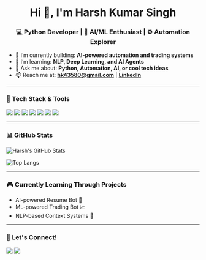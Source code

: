 <h1 align="center">Hi 👋, I'm Harsh Kumar Singh</h1>
<h3 align="center">💻 Python Developer | 🧠 AI/ML Enthusiast | ⚙️ Automation Explorer</h3>

- 🔭 I’m currently building: **AI-powered automation and trading systems**
- 🌱 I’m learning: **NLP, Deep Learning, and AI Agents**
- 💬 Ask me about: **Python, Automation, AI, or cool tech ideas**
- 📫 Reach me at: **[hk43580@gmail.com](mailto:hk43580@gmail.com)** | **[LinkedIn](https://www.linkedin.com/in/harsh0612/)**

---

### 🚀 Tech Stack & Tools

<p align="left">
  <img src="https://img.shields.io/badge/Python-3776AB?style=for-the-badge&logo=python&logoColor=white"/>
  <img src="https://img.shields.io/badge/Django-092E20?style=for-the-badge&logo=django&logoColor=white"/>
  <img src="https://img.shields.io/badge/FastAPI-005571?style=for-the-badge&logo=fastapi"/>
  <img src="https://img.shields.io/badge/Flask-000000?style=for-the-badge&logo=flask"/>
  <img src="https://img.shields.io/badge/SQL-4479A1?style=for-the-badge&logo=mysql&logoColor=white"/>
  <img src="https://img.shields.io/badge/Git-F05032?style=for-the-badge&logo=git&logoColor=white"/>
  <img src="https://img.shields.io/badge/Docker-2496ED?style=for-the-badge&logo=docker&logoColor=white"/>
</p>

---

### 📊 GitHub Stats

![Harsh's GitHub Stats](https://github-readme-stats.vercel.app/api?username=harsh43580&show_icons=true&theme=radical)

![Top Langs](https://github-readme-stats.vercel.app/api/top-langs/?username=harsh43580&layout=compact&theme=radical)

---

### 🎮 Currently Learning Through Projects

- AI-powered Resume Bot 🤖  
- ML-powered Trading Bot 📈  
- NLP-based Context Systems 🧠

---

### 🎯 Let's Connect!

<p align="left">
  <a href="mailto:hk43580@gmail.com"><img src="https://img.shields.io/badge/Gmail-D14836?style=for-the-badge&logo=gmail&logoColor=white"></a>
  <a href="https://www.linkedin.com/in/harsh0612/"><img src="https://img.shields.io/badge/LinkedIn-blue?style=for-the-badge&logo=linkedin&logoColor=white"></a>
</p>
